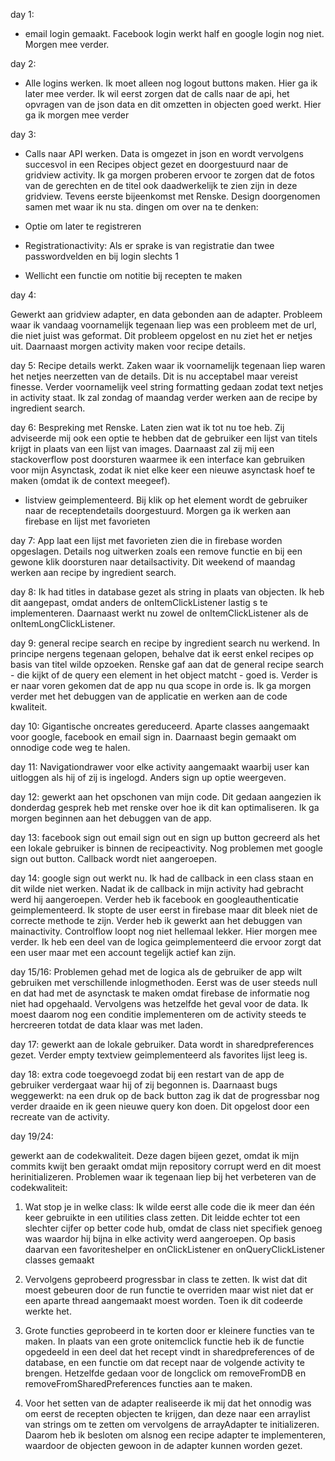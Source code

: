day 1: 
- email login gemaakt. Facebook login werkt half en google login nog niet. Morgen mee verder. 

day 2: 
- Alle logins werken. Ik moet alleen nog logout buttons maken. 
Hier ga ik later mee verder. Ik wil eerst zorgen dat de calls naar de api, 
het opvragen van de json data en dit omzetten in objecten goed werkt. 
Hier ga ik morgen mee verder

day 3: 
- Calls naar API werken. Data is omgezet in json en wordt vervolgens succesvol
in een Recipes object gezet en doorgestuurd naar de gridview activity. 
Ik ga morgen proberen ervoor te zorgen dat de fotos van de gerechten
en de titel ook daadwerkelijk te zien zijn in deze gridview. 
Tevens eerste bijeenkomst met Renske. Design doorgenomen
samen met waar ik nu sta. dingen om over na te denken: 

-	Optie om later te registreren
- Registrationactivity: Als er 
sprake is van registratie dan 
twee passwordvelden en bij login
slechts 1
-	Wellicht een functie om notitie
bij recepten te maken

day 4:

Gewerkt aan gridview adapter, en data gebonden aan de adapter. Probleem waar ik vandaag voornamelijk tegenaan liep was een probleem met de url, die niet juist was geformat. Dit probleem opgelost en nu ziet het er netjes uit. Daarnaast morgen activity maken voor recipe details.

day 5: Recipe details werkt. Zaken waar ik voornamelijk tegenaan liep waren het netjes neerzetten van de details. Dit is nu acceptabel maar vereist finesse. Verder voornamelijk veel string formatting gedaan zodat text netjes in activity staat. Ik zal zondag of maandag verder werken aan de recipe by ingredient search. 

day 6: Bespreking met Renske. Laten zien wat ik tot nu toe heb. Zij adviseerde mij ook een optie te hebben dat de gebruiker een lijst van titels krijgt in plaats van een lijst van images. Daarnaast zal zij mij een stackoverflow post doorsturen waarmee ik een interface kan gebruiken voor mijn Asynctask, zodat ik niet elke keer een nieuwe asynctask hoef te maken (omdat ik de context meegeef). 

- listview geimplementeerd. Bij klik op het element wordt de gebruiker naar de receptendetails doorgestuurd. Morgen ga ik werken aan firebase en lijst met favorieten

day 7: App laat een lijst met favorieten zien die in firebase worden opgeslagen. Details nog uitwerken zoals een remove functie en bij een gewone klik doorsturen naar detailsactivity. Dit weekend of maandag werken aan recipe by ingredient search. 


day 8: Ik had titles in database gezet als string in plaats van objecten. Ik heb dit aangepast, omdat anders de onItemClickListener lastig s te implementeren. Daarnaast werkt nu zowel de onItemClickListener als de onItemLongClickListener. 

day 9: general recipe search en recipe by ingredient search nu werkend. In principe nergens tegenaan gelopen, behalve dat ik eerst enkel recipes op basis van titel wilde opzoeken. Renske gaf aan dat de general recipe search - die kijkt of de query een element in het object matcht - goed is. Verder is er naar voren gekomen dat de app nu qua scope in orde is. Ik ga morgen verder met het debuggen van de applicatie en werken aan de code kwaliteit. 

day 10: Gigantische oncreates gereduceerd. Aparte classes aangemaakt voor google, facebook en email sign in. Daarnaast begin gemaakt om onnodige code weg te halen. 

day 11: Navigationdrawer voor elke activity aangemaakt waarbij user kan uitloggen als hij of zij is ingelogd. Anders sign up optie weergeven. 

day 12: gewerkt aan het opschonen van mijn code. Dit gedaan aangezien ik donderdag gesprek heb met renske over hoe ik dit kan optimaliseren. Ik ga morgen beginnen aan het debuggen van de app.  

day 13: facebook sign out email sign out en sign up button gecreerd als het een lokale gebruiker is binnen de recipeactivity. Nog problemen met google sign out button. Callback wordt niet aangeroepen.

day 14: google sign out werkt nu. Ik had de callback in een class staan en dit wilde niet werken. Nadat ik de callback in mijn activity had gebracht werd hij aangeroepen. Verder heb ik facebook en googleauthenticatie geimplementeerd. Ik stopte de user eerst in firebase maar dit bleek niet de correcte methode te zijn. Verder heb ik gewerkt aan het debuggen van mainactivity. Controlflow loopt nog niet hellemaal lekker. Hier morgen mee verder. Ik heb een deel van de logica geimplementeerd die ervoor zorgt dat een user maar met een account tegelijk actief kan zijn.

day 15/16: Problemen gehad met de logica als de gebruiker de app wilt gebruiken met verschillende inlogmethoden. Eerst was de user steeds null en dat had met de asynctask te maken omdat firebase de informatie nog niet had opgehaald. Vervolgens was hetzelfde het geval voor de data. Ik moest daarom nog een conditie implementeren om de activity steeds te hercreeren totdat de data klaar was met laden. 

day 17: gewerkt aan de lokale gebruiker. Data wordt in sharedpreferences gezet. Verder empty textview geimplementeerd als favorites lijst leeg is. 

day 18: extra code toegevoegd zodat bij een restart van de app de gebruiker verdergaat waar hij of zij begonnen is. Daarnaast bugs weggewerkt: na een druk op de back button zag ik dat de progressbar nog verder draaide en ik geen nieuwe query kon doen. Dit opgelost door een recreate van de activity. 

day 19/24:
 
gewerkt aan de codekwaliteit. Deze dagen bijeen gezet, omdat ik mijn commits kwijt ben geraakt omdat mijn repository corrupt werd en dit moest herinitializeren. Problemen waar ik tegenaan liep bij het verbeteren van de codekwaliteit:

1. Wat stop je in welke class: Ik wilde eerst alle code die ik meer dan één keer gebruikte in een utilities class zetten. Dit leidde echter tot een slechter cijfer op better code hub, omdat de class niet specifiek genoeg was waardor hij bijna in elke activity werd aangeroepen. Op basis daarvan een favoriteshelper en onClickListener en onQueryClickListener classes gemaakt

2. Vervolgens geprobeerd progressbar in class te zetten. Ik wist dat dit moest gebeuren door de run functie te overriden maar wist niet dat er een aparte thread aangemaakt moest worden. Toen ik dit codeerde werkte het. 

3. Grote functies geprobeerd in te korten door er kleinere functies van te maken. In plaats van een grote onitemclick functie heb ik de functie opgedeeld in een deel dat het recept vindt in sharedpreferences of de database, en een functie om dat recept naar de volgende activity te brengen. Hetzelfde gedaan voor de longclick om removeFromDB en removeFromSharedPreferences functies aan te maken. 

4. Voor het setten van de adapter realiseerde ik mij dat het onnodig was om eerst de recepten objecten te krijgen, dan deze naar een arraylist van strings om te zetten om vervolgens de arrayAdapter te initializeren. Daarom heb ik besloten om alsnog een recipe adapter te implementeren, waardoor de objecten gewoon in de adapter kunnen worden gezet. 
